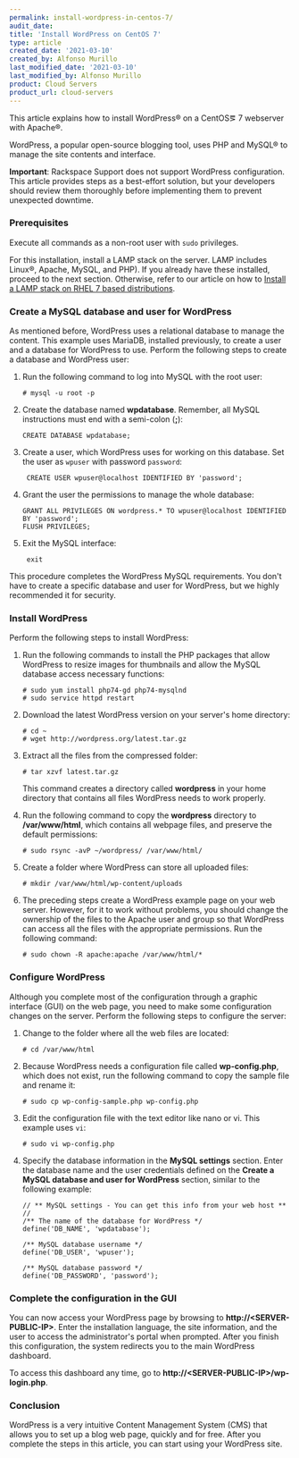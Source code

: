 ```yaml
---
permalink: install-wordpress-in-centos-7/
audit_date:
title: 'Install WordPress on CentOS 7'
type: article
created_date: '2021-03-10'
created_by: Alfonso Murillo
last_modified_date: '2021-03-10'
last_modified_by: Alfonso Murillo
product: Cloud Servers
product_url: cloud-servers
---
```


This article explains how to install WordPress&reg; on a CentOS&eg; 7 webserver with Apache&reg;.

WordPress, a popular open-source blogging tool, uses PHP and MySQL&reg; to manage the site contents
and interface.

**Important**: Rackspace Support does not support WordPress configuration. This article provides steps
as a best-effort solution, but your developers should review them thoroughly before implementing them
to prevent unexpected downtime.

### Prerequisites

Execute all commands as a non-root user with `sudo` privileges.

For this installation, install a LAMP stack on the server. LAMP includes Linux&reg;, Apache, MySQL,
and PHP). If you already have these installed, proceed to the next section. Otherwise, refer to our
article on how to [Install a LAMP stack on RHEL 7 based distributions](https://docs.rackspace.com/support/how-to/how-to-install-a-lamp-stack-on-rhel-7-based-distributions/).

### Create a MySQL database and user for WordPress

As mentioned before, WordPress uses a relational database to manage the content. This example uses
MariaDB, installed previously, to create a user and a database for WordPress to use. Perform the
following steps to create a database and WordPress user:

1. Run the following command to log into MySQL with the root user:

       # mysql -u root -p

2. Create the database named **wpdatabase**. Remember, all MySQL instructions must end with a semi-colon (**;**):

       CREATE DATABASE wpdatabase;
   
3. Create a user, which WordPress uses for working on this database. Set the user as `wpuser` with password `password`:

        CREATE USER wpuser@localhost IDENTIFIED BY 'password';

4. Grant the user the permissions to manage the whole database:

       GRANT ALL PRIVILEGES ON wordpress.* TO wpuser@localhost IDENTIFIED BY 'password';
       FLUSH PRIVILEGES;
       
5. Exit the MySQL interface:

        exit

This procedure completes the WordPress MySQL requirements. You don't have to create a specific database
and user for WordPress, but we highly recommended it for security.

### Install WordPress

Perform the following steps to install WordPress:

1. Run the following commands to install the PHP packages that allow WordPress to resize images for
   thumbnails and allow the MySQL database access necessary functions:

       # sudo yum install php74-gd php74-mysqlnd
       # sudo service httpd restart

2. Download the latest WordPress version on your server's home directory:

       # cd ~
       # wget http://wordpress.org/latest.tar.gz

3. Extract all the files from the compressed folder:

       # tar xzvf latest.tar.gz

   This command creates a directory called **wordpress** in your home directory that contains all files
   WordPress needs to work properly. 
   
4. Run the following command to copy the **wordpress** directory to **/var/www/html**, which
   contains all webpage files, and preserve the default permissions:

       # sudo rsync -avP ~/wordpress/ /var/www/html/

5. Create a folder where WordPress can store all uploaded files:

       # mkdir /var/www/html/wp-content/uploads

6. The preceding steps create a WordPress example page on your web server. However, for it to work without problems,
   you should change the ownership of the files to the Apache user and group so that WordPress can
   access all the files with the appropriate permissions. Run the following command:

       # sudo chown -R apache:apache /var/www/html/*

### Configure WordPress

Although you complete most of the configuration through a graphic interface (GUI) on the web page,
you need to make some configuration changes on the server. Perform the following steps to configure
the server:

1. Change to the folder where all the web files are located:

       # cd /var/www/html

2. Because WordPress needs a configuration file called **wp-config.php**, which does not exist,
   run the following command to copy the sample file and rename it:

       # sudo cp wp-config-sample.php wp-config.php

3. Edit the configuration file with the text editor like nano or vi. This example uses `vi`:

       # sudo vi wp-config.php

4. Specify the database information in the **MySQL settings** section. Enter the database name
   and the user credentials defined on the **Create a MySQL database and user for WordPress**
   section, similar to the following example:

       // ** MySQL settings - You can get this info from your web host ** //
       /** The name of the database for WordPress */
       define('DB_NAME', 'wpdatabase');

       /** MySQL database username */
       define('DB_USER', 'wpuser');

       /** MySQL database password */
       define('DB_PASSWORD', 'password');

### Complete the configuration in the GUI

You can now access your WordPress page by browsing to **http://\<SERVER-PUBLIC-IP\>**. Enter the
installation language, the site information, and the user to access the administrator's portal
when prompted. After you finish this configuration, the system redirects you to the main WordPress
dashboard.

To access this dashboard any time, go to **http://\<SERVER-PUBLIC-IP\>/wp-login.php**.

### Conclusion

WordPress is a very intuitive Content Management System (CMS) that allows you to set up a blog web page,
quickly and for free. After you complete the steps in this article, you can start using your WordPress site.

